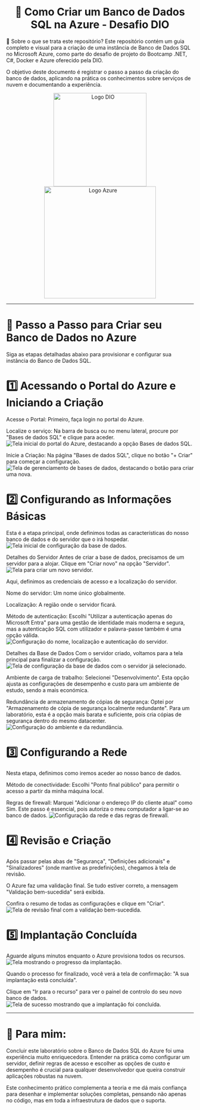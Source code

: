 <div align="center">
<br>
<h1>💾 Como Criar um Banco de Dados SQL na Azure - Desafio DIO</h1>
</div>

📝 Sobre o que se trata este repositório?
Este repositório contém um guia completo e visual para a criação de uma instância de Banco de Dados SQL no Microsoft Azure, como parte do desafio de projeto do Bootcamp .NET, C#, Docker e Azure oferecido pela DIO.

O objetivo deste documento é registrar o passo a passo da criação do banco de dados, aplicando na prática os conhecimentos sobre serviços de nuvem e documentando a experiência.

<div align="center">
<img src="https://hermes.digitalinnovation.one/assets/diome/logo.png" width="250" alt="Logo DIO">
<img src="https://upload.wikimedia.org/wikipedia/commons/a/a8/Microsoft_Azure_Logo.svg" width="300" alt="Logo Azure">
</div>

---

# 🚀 Passo a Passo para Criar seu Banco de Dados no Azure
Siga as etapas detalhadas abaixo para provisionar e configurar sua instância do Banco de Dados SQL.

# 1️⃣ Acessando o Portal do Azure e Iniciando a Criação
Acesse o Portal: Primeiro, faça login no portal do Azure.

Localize o serviço: Na barra de busca ou no menu lateral, procure por "Bases de dados SQL" e clique para aceder.
<img src="https://raw.githubusercontent.com/ArthurBomfimDev/Como-Criar-Um-Banco-De-Dados-Azure-DIO/main/imagens/banco1.png" alt="Tela inicial do portal do Azure, destacando a opção Bases de dados SQL.">

Inicie a Criação: Na página "Bases de dados SQL", clique no botão "+ Criar" para começar a configuração.
<img src="https://raw.githubusercontent.com/ArthurBomfimDev/Como-Criar-Um-Banco-De-Dados-Azure-DIO/main/imagens/banco2.png" alt="Tela de gerenciamento de bases de dados, destacando o botão para criar uma nova.">

# 2️⃣ Configurando as Informações Básicas
Esta é a etapa principal, onde definimos todas as características do nosso banco de dados e do servidor que o irá hospedar.
<img src="https://raw.githubusercontent.com/ArthurBomfimDev/Como-Criar-Um-Banco-De-Dados-Azure-DIO/main/imagens/banco3.png" alt="Tela inicial de configuração da base de dados.">

Detalhes do Servidor
Antes de criar a base de dados, precisamos de um servidor para a alojar. Clique em "Criar novo" na opção "Servidor".
<img src="https://raw.githubusercontent.com/ArthurBomfimDev/Como-Criar-Um-Banco-De-Dados-Azure-DIO/main/imagens/banco4.png" alt="Tela para criar um novo servidor.">

Aqui, definimos as credenciais de acesso e a localização do servidor.

Nome do servidor: Um nome único globalmente.

Localização: A região onde o servidor ficará.

Método de autenticação: Escolhi "Utilizar a autenticação apenas do Microsoft Entra" para uma gestão de identidade mais moderna e segura, mas a autenticação SQL com utilizador e palavra-passe também é uma opção válida.
<img src="https://raw.githubusercontent.com/ArthurBomfimDev/Como-Criar-Um-Banco-De-Dados-Azure-DIO/main/imagens/banco5.png" alt="Configuração do nome, localização e autenticação do servidor.">

Detalhes da Base de Dados
Com o servidor criado, voltamos para a tela principal para finalizar a configuração.
<img src="https://raw.githubusercontent.com/ArthurBomfimDev/Como-Criar-Um-Banco-De-Dados-Azure-DIO/main/imagens/banco6.png" alt="Tela de configuração da base de dados com o servidor já selecionado.">

Ambiente de carga de trabalho: Selecionei "Desenvolvimento". Esta opção ajusta as configurações de desempenho e custo para um ambiente de estudo, sendo a mais económica.

Redundância de armazenamento de cópias de segurança: Optei por "Armazenamento de cópia de segurança localmente redundante". Para um laboratório, esta é a opção mais barata e suficiente, pois cria cópias de segurança dentro do mesmo datacenter.
<img src="https://raw.githubusercontent.com/ArthurBomfimDev/Como-Criar-Um-Banco-De-Dados-Azure-DIO/main/imagens/banco7.png" alt="Configuração do ambiente e da redundância.">

# 3️⃣ Configurando a Rede
Nesta etapa, definimos como iremos aceder ao nosso banco de dados.

Método de conectividade: Escolhi "Ponto final público" para permitir o acesso a partir da minha máquina local.

Regras de firewall: Marquei "Adicionar o endereço IP do cliente atual" como Sim. Este passo é essencial, pois autoriza o meu computador a ligar-se ao banco de dados.
<img src="https://raw.githubusercontent.com/ArthurBomfimDev/Como-Criar-Um-Banco-De-Dados-Azure-DIO/main/imagens/banco8.png" alt="Configuração da rede e das regras de firewall.">

# 4️⃣ Revisão e Criação
Após passar pelas abas de "Segurança", "Definições adicionais" e "Sinalizadores" (onde mantive as predefinições), chegamos à tela de revisão.

O Azure faz uma validação final. Se tudo estiver correto, a mensagem "Validação bem-sucedida" será exibida.

Confira o resumo de todas as configurações e clique em "Criar".
<img src="https://raw.githubusercontent.com/ArthurBomfimDev/Como-Criar-Um-Banco-De-Dados-Azure-DIO/main/imagens/banco9.png" alt="Tela de revisão final com a validação bem-sucedida.">

# 5️⃣ Implantação Concluída
Aguarde alguns minutos enquanto o Azure provisiona todos os recursos.
<img src="https://raw.githubusercontent.com/ArthurBomfimDev/Como-Criar-Um-Banco-De-Dados-Azure-DIO/main/imagens/banco10.png" alt="Tela mostrando o progresso da implantação.">

Quando o processo for finalizado, você verá a tela de confirmação: "A sua implantação está concluída".

Clique em "Ir para o recurso" para ver o painel de controlo do seu novo banco de dados.
<img src="https://raw.githubusercontent.com/ArthurBomfimDev/Como-Criar-Um-Banco-De-Dados-Azure-DIO/main/imagens/banco11.png" alt="Tela de sucesso mostrando que a implantação foi concluída.">

---

# 🎯 Para mim:
Concluir este laboratório sobre o Banco de Dados SQL do Azure foi uma experiência muito enriquecedora. Entender na prática como configurar um servidor, definir regras de acesso e escolher as opções de custo e desempenho é crucial para qualquer desenvolvedor que queira construir aplicações robustas na nuvem.

Este conhecimento prático complementa a teoria e me dá mais confiança para desenhar e implementar soluções completas, pensando não apenas no código, mas em toda a infraestrutura de dados que o suporta.
